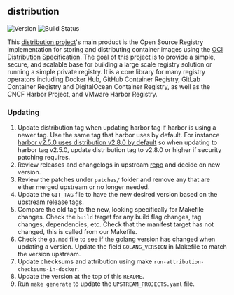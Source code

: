 ## **distribution**
![Version](https://img.shields.io/badge/version-v3.0.0-blue)
![Build Status](https://codebuild.us-west-2.amazonaws.com/badges?uuid=eyJlbmNyeXB0ZWREYXRhIjoieGduSTVGQXp1STQ1b2VjY0tiZnJOVStJa1pja2pjbDJYQTdMS2V5R0lyWFJ0R1lya1lYREhuYy9xRE5sMlc2SmZVWXlNRGRJdGhwZXl5V0cwMXB2ck5nPSIsIml2UGFyYW1ldGVyU3BlYyI6IlQwNHZleTBzMzZQMjZ1VCsiLCJtYXRlcmlhbFNldFNlcmlhbCI6MX0%3D&branch=main)

This [distribution project](https://github.com/distribution/distribution)'s main product is the Open Source Registry implementation for storing and distributing container images using the [OCI Distribution Specification](https://github.com/opencontainers/distribution-spec). The goal of this project is to provide a simple, secure, and scalable base for building a large scale registry solution or running a simple private registry. It is a core library for many registry operators including Docker Hub, GitHub Container Registry, GitLab Container Registry and DigitalOcean Container Registry, as well as the CNCF Harbor Project, and VMware Harbor Registry.

### Updating

1. Update distribution tag when updating harbor tag if harbor is using a newer tag. Use the same tag that harbor uses by default. For instance [harbor v2.5.0 uses distribution v2.8.0 by default](https://github.com/goharbor/harbor/blob/v2.5.0/Makefile#L124) so when updating to harbor tag v2.5.0, update distribution tag to v2.8.0 or higher if security patching requires.
1. Review releases and changelogs in upstream [repo](https://github.com/distribution/distribution) and decide on new version.
1. Review the patches under `patches/` folder and remove any that are either merged upstream or no longer needed.
1. Update the `GIT_TAG` file to have the new desired version based on the upstream release tags.
1. Compare the old tag to the new, looking specifically for Makefile changes. Check the `build` target for any build flag changes, tag changes, dependencies, etc. Check that the manifest target has not changed, this is called from our Makefile.
1. Check the `go.mod` file to see if the golang version has changed when updating a version. Update the field `GOLANG_VERSION` in Makefile to match the version upstream.
1. Update checksums and attribution using make `run-attribution-checksums-in-docker`.
1. Update the version at the top of this `README`.
1. Run `make generate` to update the `UPSTREAM_PROJECTS.yaml` file.